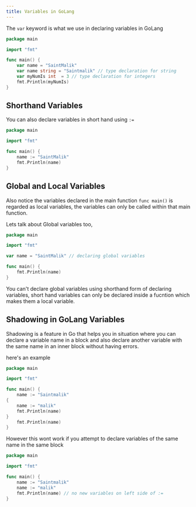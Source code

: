 ```yaml
---
title: Variables in GoLang
---
```


The `var` keyword is what we use in declaring variables in GoLang

```go title="main.go"
package main

import "fmt"

func main() {
    var name = "SaintMalik" 
    var name string = "Saintmalik" // type declaration for string 
    var myNumIs int  = 3 // type declaration for integers
    fmt.Println(myNumIs)
}
```

## Shorthand Variables

You can also declare variables in short hand using `:=`

```go title="main.go"
package main

import "fmt"

func main() {
    name := "SaintMalik" 
    fmt.Println(name)
}
```

## Global and Local Variables

Also notice the variables declared in the main function `func main()` is regarded as local variables, the variables can only be called within that main function.

Lets talk about Global variables too,

```go title="main.go"
package main

import "fmt"

var name = "SaintMalik" // declaring global variables

func main() {
    fmt.Println(name)
}
```

You can't declare global variables using shorthand form of declaring variables, short hand variables can only be declared inside a fucntion which makes them a local variable.

## Shadowing in GoLang Variables

Shadowing is a feature in Go that helps you in situation where you can declare a variable name in a block and also declare another variable with the same name in an inner block without having errors.

here's an example

```go title="main.go"
package main

import "fmt"

func main() {
    name := "Saintmalik"
{
    name := "malik"
    fmt.Println(name)
}
    fmt.Println(name)
}
```

However this wont work if you attempt to declare variables of the same name in the same block

```go title="main.go"
package main

import "fmt"

func main() {
    name := "Saintmalik"
    name := "malik"
    fmt.Println(name) // no new variables on left side of :=
}
```
